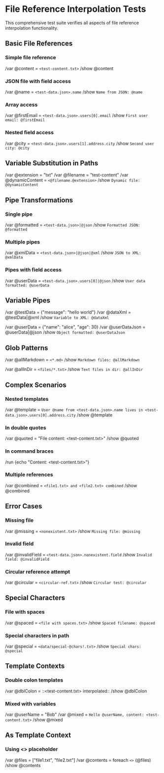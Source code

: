 # File Reference Interpolation Tests

This comprehensive test suite verifies all aspects of file reference interpolation functionality.

## Basic File References

### Simple file reference
/var @content = `<test-content.txt>`
/show @content

### JSON file with field access
/var @name = `<test-data.json>.name`
/show `Name from JSON: @name`

### Array access
/var @firstEmail = `<test-data.json>.users[0].email`
/show `First user email: @firstEmail`

### Nested field access
/var @city = `<test-data.json>.users[1].address.city`
/show `Second user city: @city`

## Variable Substitution in Paths

/var @extension = "txt"
/var @filename = "test-content"
/var @dynamicContent = `<@filename.@extension>`
/show `Dynamic file: @dynamicContent`

## Pipe Transformations

### Single pipe
/var @formatted = `<test-data.json>|@json`
/show `Formatted JSON: @formatted`

### Multiple pipes
/var @xmlData = `<test-data.json>|@json|@xml`
/show `JSON to XML: @xmlData`

### Pipes with field access
/var @userData = `<test-data.json>.users[0]|@json`
/show `User data formatted: @userData`

## Variable Pipes

/var @testData = {"message": "hello world"}
/var @dataXml = @testData|@xml
/show `Variable to XML: @dataXml`

/var @userData = {"name": "alice", "age": 30}
/var @userDataJson = @userData|@json
/show `Object formatted: @userDataJson`

## Glob Patterns

/var @allMarkdown = `<*.md>`
/show `Markdown files: @allMarkdown`

/var @allInDir = `<files/*.txt>`
/show `Text files in dir: @allInDir`

## Complex Scenarios

### Nested templates
/var @template = `User @name from <test-data.json>.name lives in <test-data.json>.users[0].address.city`
/show @template

### In double quotes
/var @quoted = "File content: <test-content.txt>"
/show @quoted

### In command braces
/run {echo "Content: <test-content.txt>"}

### Multiple references
/var @combined = `<file1.txt> and <file2.txt> combined`
/show @combined

## Error Cases

### Missing file
/var @missing = `<nonexistent.txt>`
/show `Missing file: @missing`

### Invalid field
/var @invalidField = `<test-data.json>.nonexistent.field`
/show `Invalid field: @invalidField`

### Circular reference attempt
/var @circular = `<circular-ref.txt>`
/show `Circular test: @circular`

## Special Characters

### File with spaces
/var @spaced = `<file with spaces.txt>`
/show `Spaced filename: @spaced`

### Special characters in path
/var @special = `<data/special-@chars!.txt>`
/show `Special chars: @special`

## Template Contexts

### Double colon templates
/var @dblColon = ::<test-content.txt> interpolated::
/show @dblColon

### Mixed with variables
/var @userName = "Bob"
/var @mixed = `Hello @userName, content: <test-content.txt>`
/show @mixed

## As Template Context

### Using <> placeholder
/var @files = ["file1.txt", "file2.txt"]
/var @contents = foreach `<>` (@files)
/show @contents